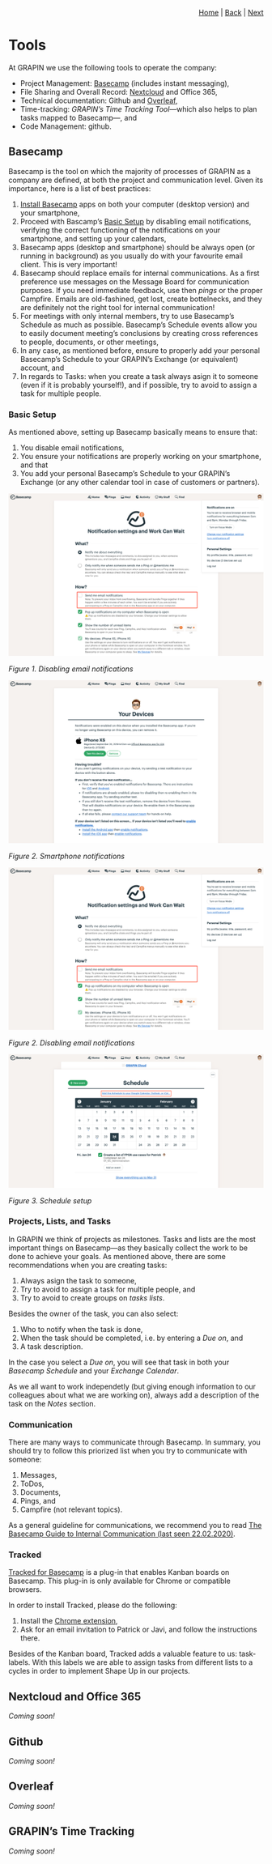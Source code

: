 <p align="right">
<a href="README.md">Home</a> | <a href="projects.md">Back</a> | <a href="what-we-stand-for.md">Next</a>
</p>

# Tools
At GRAPIN we use the following tools to operate the company:

* Project Management: [Basecamp](#basecamp) (includes instant messaging),
* File Sharing and Overall Record: [Nextcloud](#nextcloud) and Office 365,
* Technical documentation: Github and [Overleaf](https://www.overleaf.com/),
* Time-tracking: *GRAPIN’s Time Tracking Tool*—which also helps to plan tasks mapped to Basecamp—, and
* Code Management: github.

## Basecamp

Basecamp is the tool on which the majority of processes of GRAPIN as a company are defined, at both the project and communication level. Given its importance, here is a list of best practices:

1. [Install Basecamp](https://basecamp.com/via) apps on both your computer (desktop version) and your smartphone,
2. Proceed with Bascamp’s [Basic Setup](#basic-setup) by disabling email notifications, verifying the correct functioning of the notifications on your smartphone, and setting up your calendars,
3. Basecamp apps (desktop and smartphone) should be always open (or running in background) as you usually do with your favourite email client. This is very important!
4. Basecamp should replace emails for internal communications. As a first preference use messages on the Message Board for communication purposes. If you need immediate feedback, use then _pings_ or the proper Campfire. Emails are old-fashined, get lost, create bottelnecks, and they are definitely not the right tool for internal communication!
5. For meetings with only internal members, try to use Basecamp’s Schedule as much as possible. Basecamp’s Schedule events allow you to easily document meeting’s conclusions by creating cross references to people, documents, or other meetings,
6. In any case, as mentioned before, ensure to properly add your personal Basecamp’s Schedule to your GRAPIN’s Exchange (or equivalent) account, and
7. In regards to Tasks: when you create a task always asign it to someone (even if it is probably yourself!), and if possible, try to avoid to assign a task for multiple people.

### Basic Setup
As mentioned above, setting up Basecamp basically means to ensure that:

1. You disable email notifications,
2. You ensure your notifications are properly working on your smartphone, and that
3. You add your personal Basecamp’s Schedule to your GRAPIN’s Exchange (or any other calendar tool in case of customers or partners).

![Figure 1. Disabling email notifications](png/disabling-email-notifications.png)

*Figure 1. Disabling email notifications*

![Figure 2. Smartphone notifications](png/smartphone-notifications.png)

*Figure 2. Smartphone notifications*

![Figure 2. Disabling email notifications](png/disabling-email-notifications.png)

*Figure 2. Disabling email notifications*

![Figure 3. Schedule setup](png/schedule-setup.png)

*Figure 3. Schedule setup*

### Projects, Lists, and Tasks
In GRAPIN we think of projects as milestones. Tasks and lists are the most important things on Basecamp—as they basically collect the work to be done to achieve your goals. As mentioned above, there are some recommendations when you are creating tasks:

1. Always asign the task to someone,
2. Try to avoid to assign a task for multiple people, and
3. Try to avoid to create groups on _tasks lists_.

Besides the owner of the task, you can also select:

1. Who to notify when the task is done,
2. When the task should be completed, i.e. by entering a _Due on_, and
3. A task description.

In the case you select a _Due on_, you will see that task in both your _Basecamp Schedule_ and your _Exchange Calendar_.

As we all want to work independetly (but giving enough information to our colleagues about what we are working on), always add a description of the task on the _Notes_ section.

### Communication

There are many ways to communicate through Basecamp. In summary, you should try to follow this priorized list when you try to communicate with someone:

1. Messages,
2. ToDos,
3. Documents,
4. Pings, and
5. Campfire (not relevant topics).

As a general guideline for communications, we recommend you to read [The Basecamp Guide to Internal Communication (last seen 22.02.2020)](https://basecamp.com/guides/how-we-communicate).

### Tracked
[Tracked for Basecamp](https://www.trackedhq.com) is a plug-in that enables Kanban boards on Basecamp. This plug-in is only available for Chrome or compatible browsers.

In order to install Tracked, please do the following:

1. Install the [Chrome extension](https://chrome.google.com/webstore/detail/tracked-for-basecamp/chmeecgnmbnijigjhhgedjljgkgblmpo),
2. Ask for an email invitation to Patrick or Javi, and follow the instructions there.

Besides of the Kanban board, Tracked adds a valuable feature to us: task-labels. With this labels we are able to assign tasks from different lists to a cycles in order to implement Shape Up in our projects.

## Nextcloud and Office 365

*Coming soon!*

## Github

*Coming soon!*

## Overleaf

*Coming soon!*

## GRAPIN’s Time Tracking

*Coming soon!*